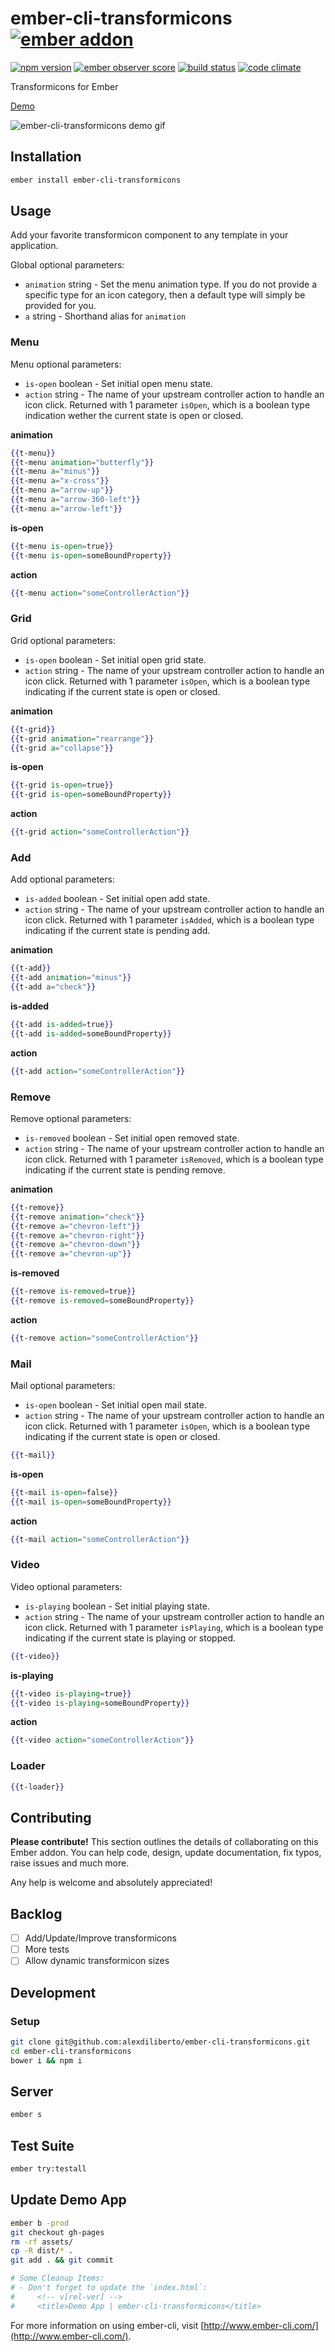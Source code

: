 # ember-cli-transformicons [![ember addon][ember-addon-badge]][ember-addon-url]

[![npm version][npm-version-svg]][npm-version-url]
[![ember observer score][ember-observer-score-svg]][ember-observer-score-url]
[![build status][travis-badge]][travis-url]
[![code climate][code-climate-svg]][code-climate-url]

Transformicons for Ember

[Demo][gh-pages-demo]

![ember-cli-transformicons demo gif][demo-gif]

## Installation

```sh
ember install ember-cli-transformicons
```

## Usage
Add your favorite transformicon component to any template in your application.

Global optional parameters:
  * `animation` string - Set the menu animation type. If you do not provide a specific type for an icon category, then a default type will simply be provided for you.
  * `a` string - Shorthand alias for `animation`

### Menu
Menu optional parameters:
  * `is-open` boolean - Set initial open menu state.
  * `action` string - The name of your upstream controller action to handle an icon click. Returned with 1 parameter `isOpen`, which is a boolean type indication wether the current state is open or closed.

**animation**
```handlebars
{{t-menu}}
{{t-menu animation="butterfly"}}
{{t-menu a="minus"}}
{{t-menu a="x-cross"}}
{{t-menu a="arrow-up"}}
{{t-menu a="arrow-360-left"}}
{{t-menu a="arrow-left"}}
```
**is-open**
```handlebars
{{t-menu is-open=true}}
{{t-menu is-open=someBoundProperty}}
```
**action**
```handlebars
{{t-menu action="someControllerAction"}}
```

### Grid
Grid optional parameters:
  * `is-open` boolean - Set initial open grid state.
  * `action` string - The name of your upstream controller action to handle an icon click. Returned with 1 parameter `isOpen`, which is a boolean type indicating if the current state is open or closed.

**animation**
```handlebars
{{t-grid}}
{{t-grid animation="rearrange"}}
{{t-grid a="collapse"}}
```
**is-open**
```handlebars
{{t-grid is-open=true}}
{{t-grid is-open=someBoundProperty}}
```
**action**
```handlebars
{{t-grid action="someControllerAction"}}
```

### Add
Add optional parameters:
  * `is-added` boolean - Set initial open add state.
  * `action` string - The name of your upstream controller action to handle an icon click. Returned with 1 parameter `isAdded`, which is a boolean type indicating if the current state is pending add.

**animation**
```handlebars
{{t-add}}
{{t-add animation="minus"}}
{{t-add a="check"}}
```
**is-added**
```handlebars
{{t-add is-added=true}}
{{t-add is-added=someBoundProperty}}
```
**action**
```handlebars
{{t-add action="someControllerAction"}}
```

### Remove
Remove optional parameters:
  * `is-removed` boolean - Set initial open removed state.
  * `action` string - The name of your upstream controller action to handle an icon click. Returned with 1 parameter `isRemoved`, which is a boolean type indicating if the current state is pending remove.

**animation**
```handlebars
{{t-remove}}
{{t-remove animation="check"}}
{{t-remove a="chevron-left"}}
{{t-remove a="chevron-right"}}
{{t-remove a="chevron-down"}}
{{t-remove a="chevron-up"}}
```
**is-removed**
```handlebars
{{t-remove is-removed=true}}
{{t-remove is-removed=someBoundProperty}}
```
**action**
```handlebars
{{t-remove action="someControllerAction"}}
```

### Mail
Mail optional parameters:
  * `is-open` boolean - Set initial open mail state.
  * `action` string - The name of your upstream controller action to handle an icon click. Returned with 1 parameter `isOpen`, which is a boolean type indicating if the current state is open or closed.

```handlebars
{{t-mail}}
```
**is-open**
```handlebars
{{t-mail is-open=false}}
{{t-mail is-open=someBoundProperty}}
```
**action**
```handlebars
{{t-mail action="someControllerAction"}}
```

### Video
Video optional parameters:
  * `is-playing` boolean - Set initial playing state.
  * `action` string - The name of your upstream controller action to handle an icon click. Returned with 1 parameter `isPlaying`, which is a boolean type indicating if the current state is playing or stopped.

```handlebars
{{t-video}}
```
**is-playing**
```handlebars
{{t-video is-playing=true}}
{{t-video is-playing=someBoundProperty}}
```
**action**
```handlebars
{{t-video action="someControllerAction"}}
```

### Loader
```handlebars
{{t-loader}}
```

## Contributing
**Please contribute!** This section outlines the details of collaborating on this Ember addon. You can help code, design, update documentation, fix typos, raise issues and much more.

Any help is welcome and absolutely appreciated!

## Backlog

- [ ] Add/Update/Improve transformicons
- [ ] More tests
- [ ] Allow dynamic transformicon sizes

## Development

### Setup

```sh
git clone git@github.com:alexdiliberto/ember-cli-transformicons.git
cd ember-cli-transformicons
bower i && npm i
```

## Server

```sh
ember s
```

## Test Suite

```sh
ember try:testall
```

## Update Demo App

```sh
ember b -prod
git checkout gh-pages
rm -rf assets/
cp -R dist/* .
git add . && git commit

# Some Cleanup Items:
# - Don't forget to update the `index.html`:
#     <!-- v[rel-ver] -->
#     <title>Demo App | ember-cli-transformicons</title>
```

For more information on using ember-cli, visit [http://www.ember-cli.com/](http://www.ember-cli.com/).


[npm-version-svg]: https://badge.fury.io/js/ember-cli-transformicons.svg
[npm-version-url]: https://www.npmjs.com/package/ember-cli-transformicons

[travis-url]: https://travis-ci.org/alexdiliberto/ember-cli-transformicons
[travis-badge]: https://travis-ci.org/alexdiliberto/ember-cli-transformicons.svg?branch=master

[ember-addon-badge]: https://s3.amazonaws.com/images.jebbit.com/ember/badge.svg
[ember-addon-url]: http://www.emberaddons.com

[ember-observer-score-svg]: http://emberobserver.com/badges/ember-cli-transformicons.svg
[ember-observer-score-url]: http://emberobserver.com/addons/ember-cli-transformicons

[code-climate-svg]: https://codeclimate.com/github/alexdiliberto/ember-cli-transformicons/badges/gpa.svg
[code-climate-url]: https://codeclimate.com/github/alexdiliberto/ember-cli-transformicons

[gh-pages-demo]: http://alexdiliberto.com/ember-cli-transformicons

[demo-gif]: https://raw.githubusercontent.com/alexdiliberto/ember-cli-transformicons/master/demo.gif
